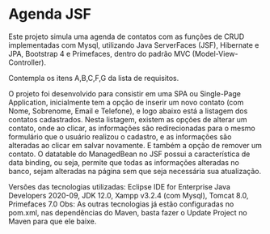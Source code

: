 # Agenda JSF

Este projeto simula uma agenda de contatos com as funções de CRUD implementadas com Mysql, utilizando Java ServerFaces (JSF), Hibernate e JPA, Bootstrap 4 e Primefaces, dentro do padrão MVC (Model-View-Controller).

Contempla os itens A,B,C,F,G da lista de requisitos.

O projeto foi desenvolvido para consistir em uma SPA ou Single-Page Application, inicialmente tem a opção de inserir um novo contato (com Nome, Sobrenome, Email e Telefone), e logo abaixo está a listagem dos contatos cadastrados. Nesta listagem, existem as opções de alterar um contato, onde ao clicar, as informações são redirecionadas para o mesmo formulário que o usuário realizou o cadastro, e as informações são alteradas ao clicar em salvar novamente. E também a opção de remover um contato. O datatable do ManagedBean no JSF possui a característica de data binding, ou seja, permite que todas as informações alteradas no banco, sejam alteradas na página sem que seja necessária sua atualização.

Versões das tecnologias utilizadas: 
Eclipse IDE for Enterprise Java Developers 2020-09, JDK 12.0, Xampp v3.2.4 (com Mysql), Tomcat 8.0, Primefaces 7.0
Obs: As outras tecnologias já estão configuradas no pom.xml, nas dependências do Maven, basta fazer o Update Project no Maven para que ele baixe.
